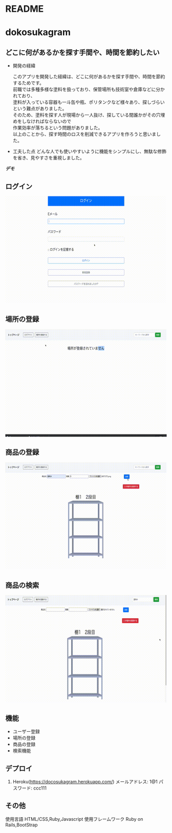 # README
# dokosukagram

## どこに何があるかを探す手間や、時間を節約したい
- 開発の経緯

  このアプリを開発した経緯は、どこに何があるかを探す手間や、時間を節約するためです。</br>
  前職では多種多様な塗料を扱っており、保管場所も技術室や倉庫などに分かれており、</br>
  塗料が入っている容器も一斗缶や瓶、ポリタンクなど様々あり、探しづらいという難点がありました。</br>
  そのため、塗料を探す人が現場から一人抜け、探している間誰かがその穴埋めをしなければならないので</br>
  作業効率が落ちるという問題がありました。</br>
  以上のことから、探す時間のロスを削減できるアプリを作ろうと思いました。</br>

- 工夫した点
  どんな人でも使いやすいように機能をシンプルにし、無駄な修飾を省き、見やすさを重視しました。

***デモ***
## ログイン
![ログイン](app/image/0c5d0e16973e809395c0d9799730b4a1.mp4.gif)
## 場所の登録
![場所の登録](app/image/62d728803c84cb9cf2e675cb76c4bf5a.mp4.gif)
## 商品の登録
![商品の登録](app/image/fb471d3910ccb68d6300acc5cb0aae53.mp4.gif)
## 商品の検索
![商品の検索](app/image/3bb938c6d43740896d2eab6dffb13c9b.mp4.gif)

## 機能

- ユーザー登録
- 場所の登録
- 商品の登録
- 検索機能

## デプロイ

1. Heroku(https://docosukagram.herokuapp.com/)
メールアドレス: 1@1
パスワード: ccc111

## その他
使用言語 HTML/CSS,Ruby,Javascript
使用フレームワーク Ruby on Rails,BootStrap

